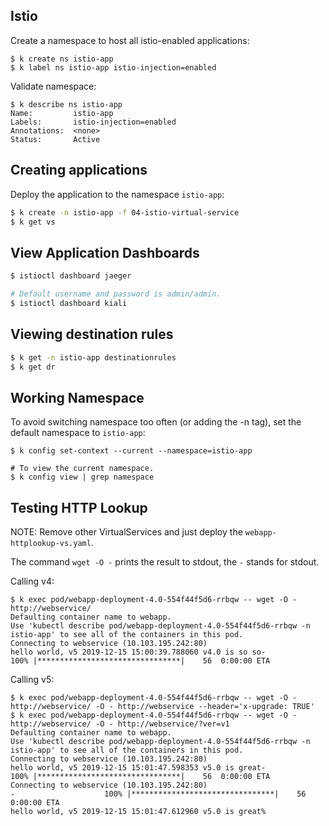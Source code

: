 ## Istio

Create a namespace to host all istio-enabled applications:
```
$ k create ns istio-app
$ k label ns istio-app istio-injection=enabled
```

Validate namespace:

```
$ k describe ns istio-app
Name:         istio-app
Labels:       istio-injection=enabled
Annotations:  <none>
Status:       Active
```


## Creating applications

Deploy the application to the namespace `istio-app`:

```bash
$ k create -n istio-app -f 04-istio-virtual-service
$ k get vs
```

## View Application Dashboards

```bash
$ istioctl dashboard jaeger

# Default username and password is admin/admin.
$ istioctl dashboard kiali 
```

## Viewing destination rules

```bash
$ k get -n istio-app destinationrules
$ k get dr
```

## Working Namespace


To avoid switching namespace too often (or adding the -n tag), set the default namespace to `istio-app`:
```
$ k config set-context --current --namespace=istio-app

# To view the current namespace.
$ k config view | grep namespace
```


## Testing HTTP Lookup

NOTE: Remove other VirtualServices and just deploy the `webapp-httplookup-vs.yaml`.

The command `wget -O -` prints the result to stdout, the `-` stands for stdout.

Calling v4:
```
$ k exec pod/webapp-deployment-4.0-554f44f5d6-rrbqw -- wget -O - http://webservice/
Defaulting container name to webapp.
Use 'kubectl describe pod/webapp-deployment-4.0-554f44f5d6-rrbqw -n istio-app' to see all of the containers in this pod.
Connecting to webservice (10.103.195.242:80)
hello world, v5 2019-12-15 15:00:39.788060 v4.0 is so so-                    100% |********************************|    56  0:00:00 ETA
```


Calling v5:
```
$ k exec pod/webapp-deployment-4.0-554f44f5d6-rrbqw -- wget -O - http://webservice/ -O - http://webservice --header='x-upgrade: TRUE'
$ k exec pod/webapp-deployment-4.0-554f44f5d6-rrbqw -- wget -O - http://webservice/ -O - http://webservice/?ver=v1
Defaulting container name to webapp.
Use 'kubectl describe pod/webapp-deployment-4.0-554f44f5d6-rrbqw -n istio-app' to see all of the containers in this pod.
Connecting to webservice (10.103.195.242:80)
hello world, v5 2019-12-15 15:01:47.598353 v5.0 is great-                    100% |********************************|    56  0:00:00 ETA
Connecting to webservice (10.103.195.242:80)
-                    100% |********************************|    56  0:00:00 ETA
hello world, v5 2019-12-15 15:01:47.612960 v5.0 is great%
```
